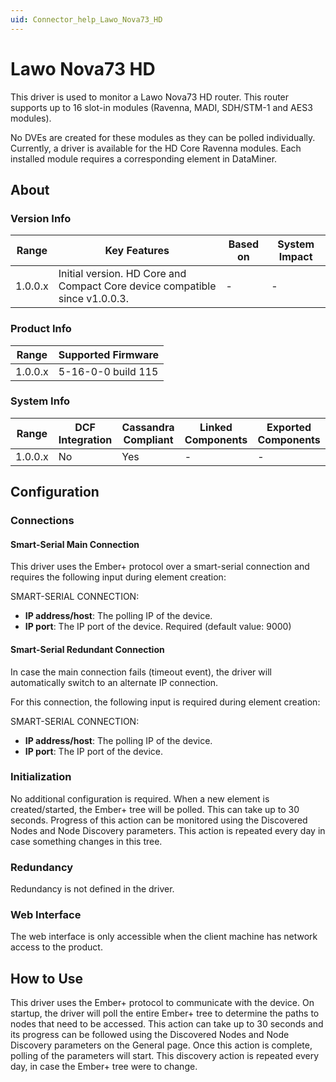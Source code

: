 ```yaml
---
uid: Connector_help_Lawo_Nova73_HD
---
```


# Lawo Nova73 HD

This driver is used to monitor a Lawo Nova73 HD router. This router supports up to 16 slot-in modules (Ravenna, MADI, SDH/STM-1 and AES3 modules).

No DVEs are created for these modules as they can be polled individually. Currently, a driver is available for the HD Core Ravenna modules. Each installed module requires a corresponding element in DataMiner.

## About

### Version Info

| **Range** | **Key Features**                                                            | **Based on** | **System Impact** |
|-----------|-----------------------------------------------------------------------------|--------------|-------------------|
| 1.0.0.x   | Initial version. HD Core and Compact Core device compatible since v1.0.0.3. | \-           | \-                |

### Product Info

| **Range** | **Supported Firmware** |
|-----------|------------------------|
| 1.0.0.x   | 5-16-0-0 build 115     |

### System Info

| **Range** | **DCF Integration** | **Cassandra Compliant** | **Linked Components** | **Exported Components** |
|-----------|---------------------|-------------------------|-----------------------|-------------------------|
| 1.0.0.x   | No                  | Yes                     | \-                    | \-                      |

## Configuration

### Connections

#### Smart-Serial Main Connection

This driver uses the Ember+ protocol over a smart-serial connection and requires the following input during element creation:

SMART-SERIAL CONNECTION:

- **IP address/host**: The polling IP of the device.
- **IP port**: The IP port of the device. Required (default value: 9000)

#### Smart-Serial Redundant Connection

In case the main connection fails (timeout event), the driver will automatically switch to an alternate IP connection.

For this connection, the following input is required during element creation:

SMART-SERIAL CONNECTION:

- **IP address/host**: The polling IP of the device.
- **IP port**: The IP port of the device.

### Initialization

No additional configuration is required. When a new element is created/started, the Ember+ tree will be polled. This can take up to 30 seconds. Progress of this action can be monitored using the Discovered Nodes and Node Discovery parameters. This action is repeated every day in case something changes in this tree.

### Redundancy

Redundancy is not defined in the driver.

### Web Interface

The web interface is only accessible when the client machine has network access to the product.

## How to Use

This driver uses the Ember+ protocol to communicate with the device. On startup, the driver will poll the entire Ember+ tree to determine the paths to nodes that need to be accessed. This action can take up to 30 seconds and its progress can be followed using the Discovered Nodes and Node Discovery parameters on the General page. Once this action is complete, polling of the parameters will start. This discovery action is repeated every day, in case the Ember+ tree were to change.

